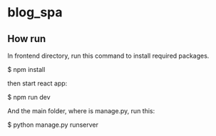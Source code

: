 # blog_spa

## How run 
In frontend directory, run this command to install required packages.

$ npm install 

then start react app:

$ npm run dev

And the main folder, where is manage.py, run this:

$ python manage.py runserver